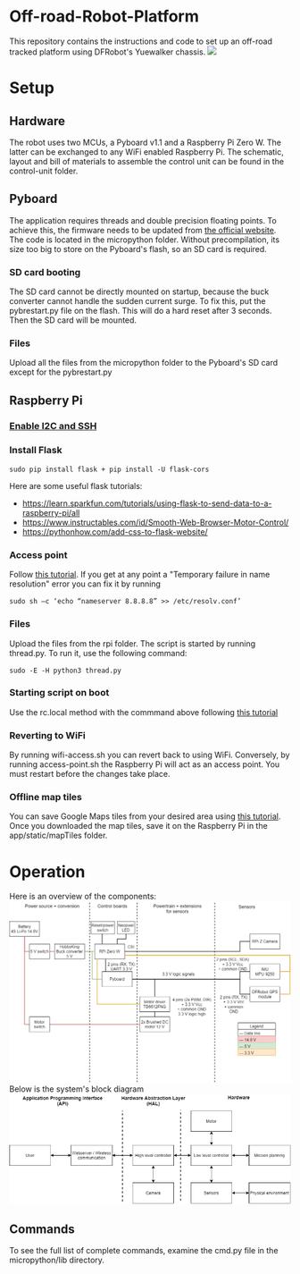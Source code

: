 # Off-road-Robot-Platform
This repository contains the instructions and code to set up an off-road tracked platform using DFRobot's Yuewalker chassis.
<img src="diagrams/func-pic.png">
# Setup
## Hardware
The robot uses two MCUs, a Pyboard v1.1 and a Raspberry Pi Zero W. The latter can be exchanged to any WiFi enabled Raspberry Pi.
The schematic, layout and bill of materials to assemble the control unit can be found in the control-unit folder.
## Pyboard
The application requires threads and double precision floating points. To achieve this, the firmware needs to be updated from [the official website](https://micropython.org/download/pybv1/).
The code is located in the micropython folder. Without precompilation, its size too big to store on the Pyboard's flash, so an SD card is required.
### SD card booting
The SD card cannot be directly mounted on startup, because the buck converter cannot handle the sudden current surge. To fix this, put the pybrestart.py file on the flash. This will do a hard reset after 3 seconds. Then the SD card will be mounted.
### Files
Upload all the files from the micropython folder to the Pyboard's SD card except for the pybrestart.py
## Raspberry Pi
### [Enable I2C and SSH](https://itsfoss.com/ssh-into-raspberry/)
### Install Flask
```
sudo pip install flask + pip install -U flask-cors
```
Here are some useful flask tutorials:
* https://learn.sparkfun.com/tutorials/using-flask-to-send-data-to-a-raspberry-pi/all
* https://www.instructables.com/id/Smooth-Web-Browser-Motor-Control/
* https://pythonhow.com/add-css-to-flask-website/

### Access point
Follow [this tutorial](https://www.raspberryconnect.com/projects/65-raspberrypi-hotspot-accesspoints/168-raspberry-pi-hotspot-access-point-dhcpcd-method).
If you get at any point a "Temporary failure in name resolution" error you can fix it by running
```
sudo sh –c ‘echo “nameserver 8.8.8.8” >> /etc/resolv.conf’
```
### Files
Upload the files from the rpi folder. The script is started by running thread.py. To run it, use the following command:
```
sudo -E -H python3 thread.py
```
### Starting script on boot
Use the rc.local method with the commmand above following [this tutorial](https://www.dexterindustries.com/howto/run-a-program-on-your-raspberry-pi-at-startup/)
### Reverting to WiFi
By running wifi-access.sh you can revert back to using WiFi. Conversely, by running access-point.sh the Raspberry Pi will act as an access point. You must restart before the changes take place.
### Offline map tiles
You can save Google Maps tiles from your desired area using [this tutorial](http://rgooglemaps.r-forge.r-project.org/OfflineMaps-RgoogleMaps-leaflets.html). Once you downloaded the map tiles, save it on the Raspberry Pi in the app/static/mapTiles folder.
# Operation
Here is an overview of the components:
<img src="diagrams/components.png">
Below is the system's block diagram
<img src="diagrams/system-block.png">
## Commands
To see the full list of complete commands, examine the cmd.py file in the micropython/lib directory.

